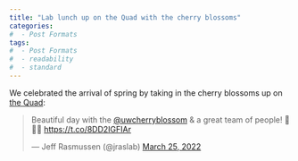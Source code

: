 ```yaml
---
title: "Lab lunch up on the Quad with the cherry blossoms"
categories:
#  - Post Formats
tags:
#  - Post Formats
#  - readability
#  - standard
---
```

We celebrated the arrival of spring by taking in the cherry blossoms up on [the Quad](https://en.wikipedia.org/wiki/University_of_Washington_Quad):

<blockquote class="twitter-tweet"><p lang="en" dir="ltr">Beautiful day with the <a href="https://twitter.com/uwcherryblossom?ref_src=twsrc%5Etfw">@uwcherryblossom</a> &amp; a great team of people! 🌸🌸🌸 <a href="https://t.co/8DD2IGFIAr">https://t.co/8DD2IGFIAr</a></p>&mdash; Jeff Rasmussen (@jraslab) <a href="https://twitter.com/jraslab/status/1507384936726077441?ref_src=twsrc%5Etfw">March 25, 2022</a></blockquote> <script async src="https://platform.twitter.com/widgets.js" charset="utf-8"></script>